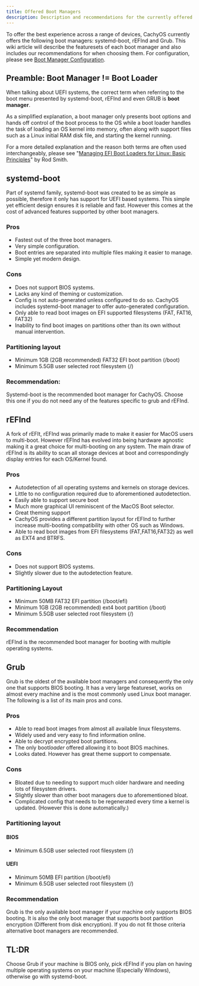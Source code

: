 ```yaml
---
title: Offered Boot Managers
description: Description and recommendations for the currently offered boot managers
---
```


To offer the best experience across a range of devices, CachyOS currently offers the following boot managers: systemd-boot, rEFInd and Grub.
This wiki article will describe the featuresets of each boot manager and also includes our recommendations for when choosing them. For
configuration, please see [Boot Manager Configuration](/configuration/boot_manager_configuration).

## Preamble: Boot Manager != Boot Loader

When talking about UEFI systems, the correct term when referring to the boot menu presented by systemd-boot, rEFInd and even GRUB is
**boot manager**.

As a simplified explanation, a boot manager only presents boot options and hands off control of the boot process to the OS while a boot loader
handles the task of loading an OS kernel into memory, often along with support files such as a Linux initial RAM disk file, and starting the kernel running.

For a more detailed explanation and the reason both terms are often used interchangeably,
please see "[Managing EFI Boot Loaders for Linux: Basic Principles](https://www.rodsbooks.com/efi-bootloaders/principles.html)" by Rod Smith.

## systemd-boot

Part of systemd family, systemd-boot was created to be as simple as possible, therefore it only has support for UEFI based systems. This simple yet efficient design ensures it is reliable and fast. However this comes at the cost of advanced features supported by other boot managers.

### Pros

- Fastest out of the three boot managers.
- Very simple configuration.
- Boot entries are separated into multiple files making it easier to manage.
- Simple yet modern design.

### Cons

- Does not support BIOS systems.
- Lacks any kind of theming or customization.
- Config is not auto-generated unless configured to do so. CachyOS includes systemd-boot manager to offer auto-generated configuration.
- Only able to read boot images on EFI supported filesystems (FAT, FAT16, FAT32)
- Inability to find boot images on partitions other than its own without manual intervention.

### Partitioning layout

- Minimum 1GB (2GB recommended) FAT32 EFI boot partition (/boot)
- Minimum 5.5GB user selected root filesystem (/)

### Recommendation:

Systemd-boot is the recommended boot manager for CachyOS. Choose this one if you do not need any of the features specific to grub and rEFInd.

## rEFInd

A fork of rEFIt, rEFInd was primarily made to make it easier for MacOS users to multi-boot. However rEFInd has evolved into being hardware agnostic making it a great choice for multi-booting on any system. The main draw of rEFInd is its ability to scan all storage devices at boot and correspondingly display entries for each OS/Kernel found.

### Pros

- Autodetection of all operating systems and kernels on storage devices.
- Little to no configuration required due to aforementioned autodetection.
- Easily able to support secure boot
- Much more graphical UI reminiscent of the MacOS Boot selector.
- Great theming support
- CachyOS provides a different partition layout for rEFInd to further increase multi-booting compatibility with other OS such as Windows.
- Able to read boot images from EFI filesystems (FAT,FAT16,FAT32) as well as EXT4 and BTRFS.

### Cons

- Does not support BIOS systems.
- Slightly slower due to the autodetection feature.

### Partitioning Layout

- Minimum 50MB FAT32 EFI partition (/boot/efi)
- Minimum 1GB (2GB recommended) ext4 boot partition (/boot)
- Minimum 5.5GB user selected root filesystem (/)

### Recommendation

rEFInd is the recommended boot manager for booting with multiple operating systems.

## Grub

Grub is the oldest of the available boot managers and consequently the only one that supports BIOS booting. It has a very large featureset, works on almost every machine and is the most commonly used Linux boot manager.
The following is a list of its main pros and cons.

### Pros

- Able to read boot images from almost all available linux filesystems.
- Widely used and very easy to find information online.
- Able to decrypt encrypted boot partitions.
- The only boot*loader* offered allowing it to boot BIOS machines.
- Looks dated. However has great theme support to compensate.

### Cons

- Bloated due to needing to support much older hardware and needing lots of filesystem drivers.
- Slightly slower than other boot managers due to aforementioned bloat.
- Complicated config that needs to be regenerated every time a kernel is updated. (However this is done automatically.)

### Partitioning layout

#### BIOS

- Minimum 6.5GB user selected root filesystem (/)

#### UEFI

- Minimum 50MB EFI partition (/boot/efi)
- Minimum 6.5GB user selected root filesystem (/)

### Recommendation

Grub is the only available boot manager if your machine only supports BIOS booting. It is also the only boot manager that supports boot partition encryption (Different from disk encryption). If you do not fit those criteria alternative boot managers are recommended.

## TL:DR

Choose Grub if your machine is BIOS only, pick rEFInd if you plan on having multiple operating systems on your machine (Especially Windows), otherwise go with systemd-boot.
